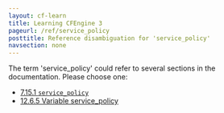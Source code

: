 ```yaml
---
layout: cf-learn
title: Learning CFEngine 3
pageurl: /ref/service_policy
posttitle: Reference disambiguation for 'service_policy'
navsection: none
---
```


The term 'service_policy' could refer to several sections in the documentation. Please choose one:

- [7.15.1 <code>service_policy</code>](https://cfengine.com/manuals/cf3-reference.html#service_policy-in-services)
- [12.6.5 Variable service_policy](https://cfengine.com/manuals/cf3-reference.html#Variable-service_policy)

